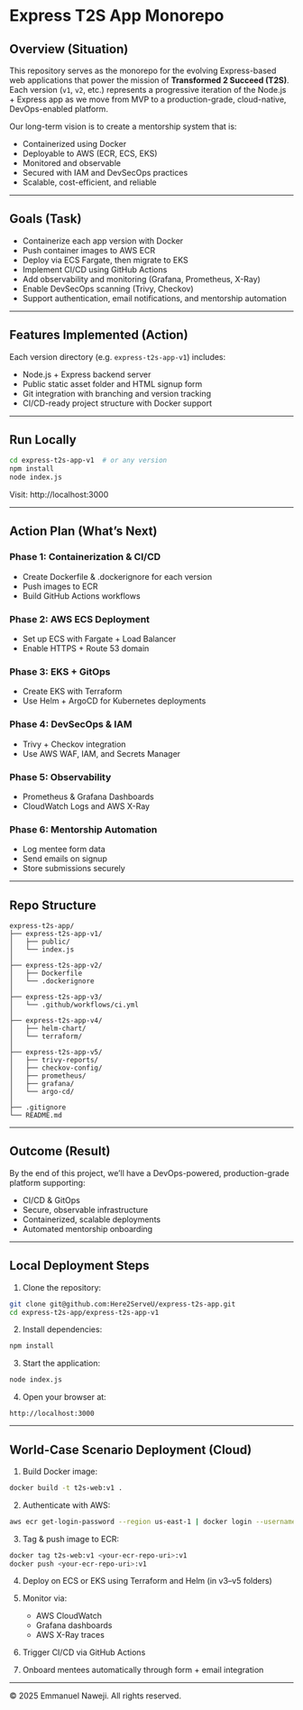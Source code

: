 # Express T2S App Monorepo

## Overview (Situation)

This repository serves as the monorepo for the evolving Express-based web applications that power the mission of **Transformed 2 Succeed (T2S)**. Each version (`v1`, `v2`, etc.) represents a progressive iteration of the Node.js + Express app as we move from MVP to a production-grade, cloud-native, DevOps-enabled platform.

Our long-term vision is to create a mentorship system that is:
- Containerized using Docker
- Deployable to AWS (ECR, ECS, EKS)
- Monitored and observable
- Secured with IAM and DevSecOps practices
- Scalable, cost-efficient, and reliable

---

## Goals (Task)

- Containerize each app version with Docker
- Push container images to AWS ECR
- Deploy via ECS Fargate, then migrate to EKS
- Implement CI/CD using GitHub Actions
- Add observability and monitoring (Grafana, Prometheus, X-Ray)
- Enable DevSecOps scanning (Trivy, Checkov)
- Support authentication, email notifications, and mentorship automation

---

## Features Implemented (Action)

Each version directory (e.g. `express-t2s-app-v1`) includes:

- Node.js + Express backend server
- Public static asset folder and HTML signup form
- Git integration with branching and version tracking
- CI/CD-ready project structure with Docker support

---

## Run Locally

```bash
cd express-t2s-app-v1  # or any version
npm install
node index.js
```

Visit: http://localhost:3000

---

## Action Plan (What’s Next)

### Phase 1: Containerization & CI/CD
- Create Dockerfile & .dockerignore for each version
- Push images to ECR
- Build GitHub Actions workflows

### Phase 2: AWS ECS Deployment
- Set up ECS with Fargate + Load Balancer
- Enable HTTPS + Route 53 domain

### Phase 3: EKS + GitOps
- Create EKS with Terraform
- Use Helm + ArgoCD for Kubernetes deployments

### Phase 4: DevSecOps & IAM
- Trivy + Checkov integration
- Use AWS WAF, IAM, and Secrets Manager

### Phase 5: Observability
- Prometheus & Grafana Dashboards
- CloudWatch Logs and AWS X-Ray

### Phase 6: Mentorship Automation
- Log mentee form data
- Send emails on signup
- Store submissions securely

---

## Repo Structure

```
express-t2s-app/
├── express-t2s-app-v1/      
│   ├── public/
│   └── index.js
│
├── express-t2s-app-v2/      
│   ├── Dockerfile
│   └── .dockerignore
│
├── express-t2s-app-v3/      
│   └── .github/workflows/ci.yml
│
├── express-t2s-app-v4/      
│   ├── helm-chart/
│   └── terraform/
│
├── express-t2s-app-v5/      
│   ├── trivy-reports/
│   ├── checkov-config/
│   ├── prometheus/
│   ├── grafana/
│   └── argo-cd/
│
├── .gitignore
└── README.md
```

---

## Outcome (Result)

By the end of this project, we’ll have a DevOps-powered, production-grade platform supporting:
- CI/CD & GitOps
- Secure, observable infrastructure
- Containerized, scalable deployments
- Automated mentorship onboarding

---

## Local Deployment Steps

1. Clone the repository:
```bash
git clone git@github.com:Here2ServeU/express-t2s-app.git
cd express-t2s-app/express-t2s-app-v1
```

2. Install dependencies:
```bash
npm install
```

3. Start the application:
```bash
node index.js
```

4. Open your browser at:
```
http://localhost:3000
```

---

## World-Case Scenario Deployment (Cloud)

1. Build Docker image:
```bash
docker build -t t2s-web:v1 .
```

2. Authenticate with AWS:
```bash
aws ecr get-login-password --region us-east-1 | docker login --username AWS --password-stdin <your-account-id>.dkr.ecr.us-east-1.amazonaws.com
```

3. Tag & push image to ECR:
```bash
docker tag t2s-web:v1 <your-ecr-repo-uri>:v1
docker push <your-ecr-repo-uri>:v1
```

4. Deploy on ECS or EKS using Terraform and Helm (in v3–v5 folders)

5. Monitor via:
   - AWS CloudWatch
   - Grafana dashboards
   - AWS X-Ray traces

6. Trigger CI/CD via GitHub Actions

7. Onboard mentees automatically through form + email integration

---

© 2025 Emmanuel Naweji. All rights reserved.


